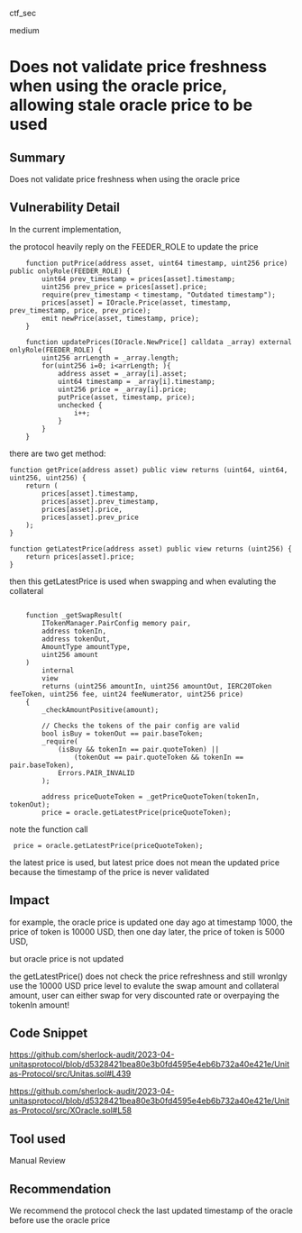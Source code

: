 ctf_sec

medium

# Does not validate price freshness when using the oracle price, allowing stale oracle price to be used

## Summary

Does not validate price freshness when using the oracle price

## Vulnerability Detail

In the current implementation,

the protocol heavily reply on the FEEDER_ROLE to update the price

```solidity
    function putPrice(address asset, uint64 timestamp, uint256 price) public onlyRole(FEEDER_ROLE) {
        uint64 prev_timestamp = prices[asset].timestamp;
        uint256 prev_price = prices[asset].price;
        require(prev_timestamp < timestamp, "Outdated timestamp");
        prices[asset] = IOracle.Price(asset, timestamp, prev_timestamp, price, prev_price);
        emit newPrice(asset, timestamp, price);
    }

    function updatePrices(IOracle.NewPrice[] calldata _array) external onlyRole(FEEDER_ROLE) {
        uint256 arrLength = _array.length;
        for(uint256 i=0; i<arrLength; ){
            address asset = _array[i].asset;
            uint64 timestamp = _array[i].timestamp;
            uint256 price = _array[i].price;
            putPrice(asset, timestamp, price);
            unchecked {
                i++;
            }
        }
    }
```

there are two get method:

```solidity
function getPrice(address asset) public view returns (uint64, uint64, uint256, uint256) {
	return (
		prices[asset].timestamp,
		prices[asset].prev_timestamp,
		prices[asset].price,
		prices[asset].prev_price
	);
}

function getLatestPrice(address asset) public view returns (uint256) {
	return prices[asset].price;
}
```

then this getLatestPrice is used when swapping and when evaluting the collateral

```solidity

    function _getSwapResult(
        ITokenManager.PairConfig memory pair,
        address tokenIn,
        address tokenOut,
        AmountType amountType,
        uint256 amount
    )
        internal
        view
        returns (uint256 amountIn, uint256 amountOut, IERC20Token feeToken, uint256 fee, uint24 feeNumerator, uint256 price)
    {
        _checkAmountPositive(amount);

        // Checks the tokens of the pair config are valid
        bool isBuy = tokenOut == pair.baseToken;
        _require(
            (isBuy && tokenIn == pair.quoteToken) ||
                (tokenOut == pair.quoteToken && tokenIn == pair.baseToken),
            Errors.PAIR_INVALID
        );

        address priceQuoteToken = _getPriceQuoteToken(tokenIn, tokenOut);
        price = oracle.getLatestPrice(priceQuoteToken);
```

note the function call

```solidity
 price = oracle.getLatestPrice(priceQuoteToken);
```

the latest price is used, but latest price does not mean the updated price because the timestamp of the price is never validated

## Impact

for example, the oracle price is updated one day ago at timestamp 1000, the price of token is 10000 USD, then one day later, the price of token is 5000 USD, 

but oracle price is not updated

the getLatestPrice() does not check the price refreshness and still wronlgy use the 10000 USD price level to evalute the swap amount and collateral amount, user can either swap for very discounted rate or overpaying the tokenIn amount!

## Code Snippet

https://github.com/sherlock-audit/2023-04-unitasprotocol/blob/d5328421bea80e3b0fd4595e4eb6b732a40e421e/Unitas-Protocol/src/Unitas.sol#L439

https://github.com/sherlock-audit/2023-04-unitasprotocol/blob/d5328421bea80e3b0fd4595e4eb6b732a40e421e/Unitas-Protocol/src/XOracle.sol#L58

## Tool used

Manual Review

## Recommendation

We recommend the protocol check the last updated timestamp of the oracle before use the oracle price